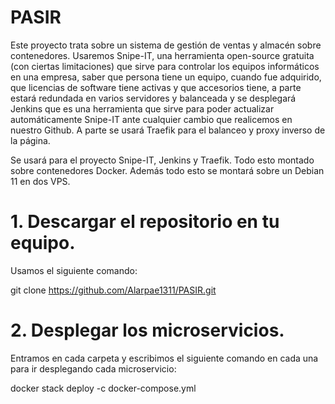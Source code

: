 # PASIR

Este proyecto trata sobre un sistema de gestión de ventas y almacén sobre contenedores. Usaremos Snipe-IT, una herramienta open-source gratuita (con ciertas limitaciones) que sirve para controlar los equipos informáticos en una empresa, saber que persona tiene un equipo, cuando fue adquirido, que licencias de software tiene activas y que accesorios tiene, a parte estará redundada en varios servidores y balanceada y se desplegará Jenkins que es una herramienta que sirve para poder actualizar automáticamente Snipe-IT ante cualquier cambio que realicemos en nuestro Github. A parte se usará Traefik para el balanceo y proxy inverso de la página.

Se usará para el proyecto Snipe-IT, Jenkins y Traefik. Todo esto montado sobre contenedores Docker. Además todo esto se montará sobre un Debian 11 en dos VPS.

# 1. Descargar el repositorio en tu equipo.

Usamos el siguiente comando:

git clone https://github.com/Alarpae1311/PASIR.git

# 2. Desplegar los microservicios.

Entramos en cada carpeta y escribimos el siguiente comando en cada una para ir desplegando cada microservicio:

docker stack deploy -c docker-compose.yml <nombre del stack>
